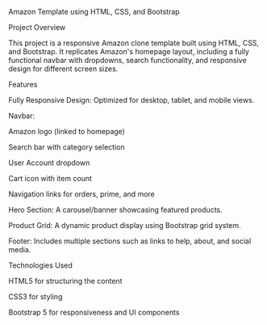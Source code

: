 Amazon Template using HTML, CSS, and Bootstrap

Project Overview

This project is a responsive Amazon clone template built using HTML, CSS, and Bootstrap. It replicates Amazon's homepage layout, including a fully functional navbar with dropdowns, search functionality, and responsive design for different screen sizes.

Features

Fully Responsive Design: Optimized for desktop, tablet, and mobile views.

Navbar:

Amazon logo (linked to homepage)

Search bar with category selection

User Account dropdown

Cart icon with item count

Navigation links for orders, prime, and more

Hero Section: A carousel/banner showcasing featured products.

Product Grid: A dynamic product display using Bootstrap grid system.

Footer: Includes multiple sections such as links to help, about, and social media.

Technologies Used

HTML5 for structuring the content

CSS3 for styling

Bootstrap 5 for responsiveness and UI components
